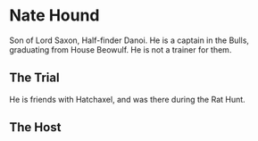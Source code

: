 # Nate Hound

Son of Lord Saxon, Half-finder Danoi. He is a captain in the Bulls, graduating from House Beowulf. He is not a trainer for them.

## The Trial
He is friends with Hatchaxel, and was there during the Rat Hunt. 

## The Host
